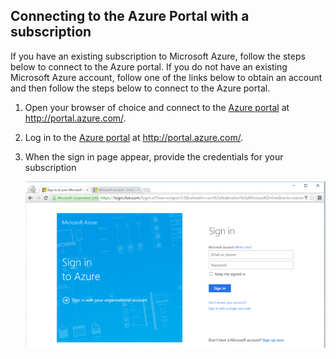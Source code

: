 
<!--
includes/sql-database-include-getting-started-v12portal-gettings-an-account.md

Latest Freshness check:  2016-04-11 , carlrab.

As of circa 2016-04-11, the following topics might include this include:
articles/sql-database/sql-database-get-started-tutorial.md

## Connecting to the Azure Portal with a subscription

-->
## Connecting to the Azure Portal with a subscription
If you have an existing subscription to Microsoft Azure, follow the steps below to connect to the Azure portal. If you do not have an existing Microsoft Azure account, follow one of the links below to obtain an account and then follow the steps below to connect to the Azure portal.

1. Open your browser of choice and connect to the [Azure portal](https://portal.azure.com/) at http://portal.azure.com/.
2. Log in to the [Azure portal](https://portal.azure.com/) at http://portal.azure.com/.
3. When the sign in page appear, provide the credentials for your subscription
   
   ![login][1]

<!-- Image references. -->

[1]: ./media/sql-database-getting-started-tutorial/login.png




<!--

-->

